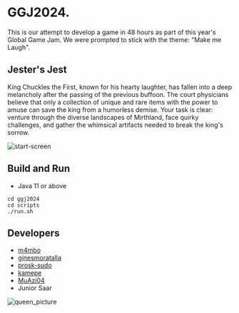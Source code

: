 # GGJ2024.

This is our attempt to develop a game in 48 hours as part of this year's Global Game Jam. We were prompted to stick with the theme: "Make me Laugh". 

## Jester's Jest

King Chuckles the First, known for his hearty laughter, has fallen into a deep melancholy after the passing of the previous buffoon. The court physicians believe that only a collection of unique and rare items with the power to amuse can save the king from a humorless demise. Your task is clear: venture through the diverse landscapes of Mirthland, face quirky challenges, and gather the whimsical artifacts needed to break the king's sorrow.

![start-screen](https://github.com/m4mbo/ggj2024/assets/115642529/eec31c7f-8db6-4df8-8903-e8d0baff7793)

## Build and Run
- Java 11 or above
```
cd ggj2024
cd scripts
./run.sh
```

## Developers

* [m4mbo](https://github.com/m4mbo)
* [ginesmoratalla](https://github.com/ginesmoratalla)
* [prosk-sudo](https://github.com/prosk-sudo)
* [kamepe](https://github.com/kamepe)
* [MuAzi04](https://github.com/MuAzi04)
* Junior Saar

![queen_picture](https://github.com/m4mbo/ggj2024/assets/115642529/80ffb32f-24a8-4c22-8e6e-50e44f91098e)
